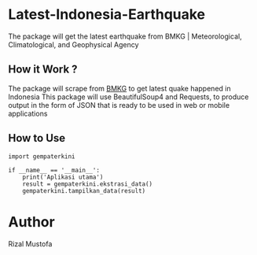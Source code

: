 # Latest-Indonesia-Earthquake
The package will get the latest earthquake from BMKG | Meteorological, Climatological, and Geophysical Agency

## How it Work ?
The package will scrape from [BMKG](https://www.bmkg.go.id) to get latest quake happened in Indonesia
This package will use BeautifulSoup4 and Requests, to produce output in the form of JSON that is ready to be used in web or mobile applications

## How to Use
```
import gempaterkini

if __name__ == '__main__':
    print('Aplikasi utama')
    result = gempaterkini.ekstrasi_data()
    gempaterkini.tampilkan_data(result)
```


# Author
Rizal Mustofa